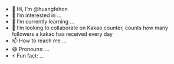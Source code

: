 - 👋 Hi, I’m @huangfehon
- 👀 I’m interested in ...
- 🌱 I’m currently learning ...
- 💞️ I’m looking to collaborate on Kakao counter, counts how many followers a kakao has received every day
- 📫 How to reach me ...
- 😄 Pronouns: ...
- ⚡ Fun fact: ...

<!---
huangfehon/huangfehon is a ✨ special ✨ repository because its `README.md` (this file) appears on your GitHub profile.
You can click the Preview link to take a look at your changes.
--->
